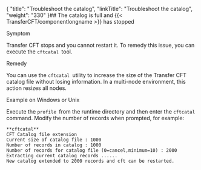 {
    "title": "Troubleshoot the catalog",
    "linkTitle": "Troubleshoot the catalog",
    "weight": "330"
}## The catalog is full and {{< TransferCFT/componentlongname  >}} has stopped

Symptom

Transfer CFT stops and you cannot restart it. To remedy this issue, you can execute the `cftcatal `tool.

Remedy

You can use the `cftcatal `utility to increase the size of the Transfer CFT catalog file without losing information. In a multi-node environment, this action resizes all nodes.

Example on Windows or Unix

Execute the `profile `from the runtime directory and then enter the `cftcatal` command. Modify the number of records when prompted, for example:

```
**cftcatal**
CFT Catalog file extension
Current size of catalog file : 1000
Number of records in catalog : 1000
Number of records for catalog file (0=cancel,minimum=10) : 2000
Extracting current catalog records ......
New catalog extended to 2000 records and cft can be restarted.
```
